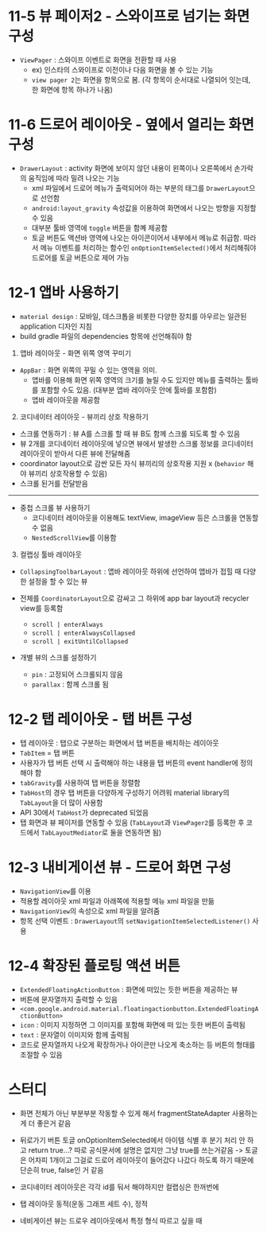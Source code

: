 # 11-5 뷰 페이저2 - 스와이프로 넘기는 화면 구성
- `ViewPager` : 스와이프 이벤트로 화면을 전환할 때 사용
  - ex) 인스타의 스와이프로 이전이나 다음 화면을 볼 수 있는 기능
  - `view pager 2`는 화면을 항목으로 봄. (각 항목이 순서대로 나열되어 잇는데, 한 화면에 항목 하나가 나옴)

# 11-6 드로어 레이아웃 - 옆에서 열리는 화면 구성
- `DrawerLayout` : activity 화면에 보이지 않던 내용이 왼쪽이나 오른쪽에서 손가락의 움직임에 따라 밀려 나오는 기능
  - xml 파일에서 드로어 메뉴가 출력되어야 하는 부분의 태그를 `DrawerLayout`으로 선언함
  - `android:layout_gravity` 속성값을 이용하여 화면에서 나오는 방향을 지정할 수 있음
  - 대부분 툴바 영역에 `toggle` 버튼을 함꼐 제공함
  - 토글 버튼도 액션바 영역에 나오는 아이콘이어서 내부에서 메뉴로 취급함. 따라서 메뉴 이벤트를 처리하는 함수인 `onOptionItemSelected()`에서 처리해줘야 드로어를 토글 버튼으로 제어 가능

# 12-1 앱바 사용하기
- `material design` : 모바일, 데스크톱을 비롯한 다양한 장치를 아우르는 일관된 application 디자인 지침
- build gradle 파일의 dependencies 항목에 선언해줘야 함

1. 앱바 레이아웃 - 화면 위쪽 영역 꾸미기
- `AppBar` : 화면 위쪽의 꾸밀 수 있는 영역을 의미.
  - 앱바를 이용해 화면 위쪽 영역의 크기를 늘릴 수도 있지만 메뉴를 출력하는 툴바를 포함할 수도 있음. (대부분 앱바 레이아웃 안에 툴바를 포함함)
  - 앱바 레이아웃을 제공함

2. 코디네이터 레이아웃 - 뷰끼리 상호 작용하기
- 스크롤 연동하기 : 뷰 A를 스크롤 할 때 뷰 B도 함께 스크롤 되도록 할 수 있음
- 뷰 2개를 코디네이터 레이아웃에 넣으면 뷰에서 발생한 스크롤 정보를 코디네이터 레이아웃이 받아서 다른 뷰에 전달해줌
- coordinator layout으로 감싼 모든 자식 뷰끼리의 상호작용 지원 x (`behavior` 해야 뷰끼리 상호작용할 수 있음)
- 스크롤 된거를 전달받음
---
- 중첩 스크롤 뷰 사용하기
  - 코디네이터 레이아웃을 이용해도 textView, imageView 등은 스크롤을 연동할 수 없음
  - `NestedScrollView`를 이용함
 
3. 컬랩싱 툴바 레이아웃
- `CollapsingToolbarLayout` : 앱바 레이아웃 하위에 선언하여 앱바가 접힐 때 다양한 설정을 할 수 있는 뷰
- 전체를 `CoordinatorLayout`으로 감싸고 그 하위에 app bar layout과 recycler view를 등록함
  - `scroll | enterAlways`
  - `scroll | enterAlwaysCollapsed`
  - `scroll | exitUntilCollapsed`

- 개별 뷰의 스크롤 설정하기
  - `pin` : 고정되어 스크롤되지 않음
  - `parallax` : 함께 스크롤 됨

# 12-2 탭 레이아웃 - 탭 버튼 구성
- 탭 레이아웃 : 탭으로 구분하는 화면에서 탭 버튼을 배치하는 레이아웃
- `TabItem` = 탭 버튼
- 사용자가 탭 버튼 선택 시 출력해야 하는 내용을 탭 버튼의 event handler에 정의해야 함
- `tabGravity`를 사용하여 탭 버튼을 정렬함
- `TabHost`의 경우 탭 버튼을 다양하게 구성하기 어려워 material library의 `TabLayout`을 더 많이 사용함
- API 30에서 `TabHost`가 deprecated 되었음
- 탭 화면과 뷰 페이저를 연동할 수 있음 (`TabLayout`과 `ViewPager2`를 등록한 후 코드에서 `TabLayoutMediator`로 둘을 연동하면 됨)

# 12-3 내비게이션 뷰 - 드로어 화면 구성
- `NavigationView`를 이용
- 적용할 레이아웃 xml 파일과 아래쪽에 적용할 메뉴 xml 파일을 만듦
- `NavigationView`의 속성으로 xml 파일을 알려줌
-  항목 선택 이벤트 : `DrawerLayout`의 `setNavigationItemSelectedListener()` 사용

# 12-4 확장된 플로팅 액션 버튼
- `ExtendedFloatingActionButton` : 화면에 떠있는 듯한 버튼을 제공하는 뷰
- 버튼에 문자열까지 출력할 수 있음
- `<com.google.android.material.floatingactionbutton.ExtendedFloatingActionButton>`
- `icon` : 이미지 지정하면 그 이미지를 포함해 화면에 떠 있는 듯한 버튼이 출력됨
- `text` : 문자열이 이미지와 함께 출력됨
- 코드로 문자열까지 나오게 확장하거나 아이콘만 나오게 축소하는 등 버튼의 형태를 조절할 수 있음

# 스터디
- 화면 전체가 아닌 부분부분 작동할 수 있게 해서 fragmentStateAdapter 사용하는게 더 좋은거 같음
- 뒤로가기 버튼 토글 onOptionItemSelected에서 아이템 식별 후 분기 처리 안 하고 return true...? 따로 공식문서에 설명은 없지만 그냥 true를 쓰는거같음
  -> 토글은 어차피 1개이고 그걸로 드로어 레이아웃이 들어갔다 나갔다 하도록 하기 때문에 단순히 true, false인 거 같음
  
- 코디네이터 레이아웃은 각각 id를 둬서 해야하지만 컬랩싱은 한꺼번에
- 탭 레이아웃 동적(운동 그래프 세트 수), 정적
- 네비게이션 뷰는 드로우 레이아웃에서 특정 형식 따르고 싶을 때
